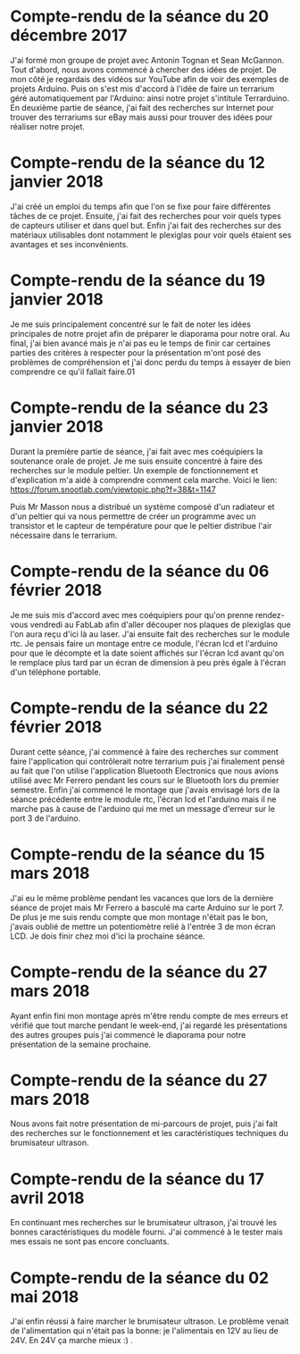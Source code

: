 # Compte-rendu de la séance du 20 décembre 2017

J'ai formé mon groupe de projet avec Antonin Tognan et Sean McGannon. Tout d'abord, nous avons commencé à chercher des idées de projet. De mon côté je regardais des vidéos sur YouTube afin de voir des exemples de projets Arduino. Puis on s'est mis d'accord à l'idée de faire un terrarium géré automatiquement par l'Arduino: ainsi notre projet s'intitule Terrarduino. En deuxième partie de séance, j'ai fait des recherches sur Internet pour trouver des terrariums sur eBay mais aussi pour trouver des idées pour réaliser notre projet.


# Compte-rendu de la séance du 12 janvier 2018

J'ai créé un emploi du temps afin que l'on se fixe pour faire différentes tâches de ce projet. Ensuite, j'ai fait des recherches pour voir quels types de capteurs utiliser et dans quel but. Enfin j'ai fait des recherches sur des matériaux utilisables dont notamment le plexiglas pour voir quels étaient ses avantages et ses inconvénients. 


# Compte-rendu de la séance du 19 janvier 2018

Je me suis principalement concentré sur le fait de noter les idées principales de notre projet afin de préparer le diaporama pour notre oral. Au final, j'ai bien avancé mais je n'ai pas eu le temps de finir car certaines parties des critères à respecter pour la présentation m'ont posé des problèmes de compréhension et j'ai donc perdu du temps à essayer de bien comprendre ce qu'il fallait faire.01


# Compte-rendu de la séance du 23 janvier 2018

Durant la première partie de séance, j'ai fait avec mes coéquipiers la soutenance orale de projet. Je me suis ensuite concentré à faire des recherches sur le module peltier. Un exemple de fonctionnement et d'explication m'a aidé à comprendre comment cela marche.
Voici le lien: https://forum.snootlab.com/viewtopic.php?f=38&t=1147

Puis Mr Masson nous a distribué un système composé d'un radiateur et d'un peltier qui va nous permettre de créer un programme avec un transistor et le capteur de température pour que le peltier distribue l'air nécessaire dans le terrarium.


# Compte-rendu de la séance du 06 février 2018

Je me suis mis d'accord avec mes coéquipiers pour qu'on prenne rendez-vous vendredi au FabLab afin d'aller découper nos plaques de plexiglas que l'on aura reçu d'ici là au laser.
J'ai ensuite fait des recherches sur le module rtc. Je pensais faire un montage entre ce module, l'écran lcd et  l'arduino pour que le décompte et la date soient affichés sur l'écran lcd avant qu'on le remplace plus tard par un écran de dimension à peu près égale à l'écran d'un téléphone portable.


# Compte-rendu de la séance du 22 février 2018

Durant cette séance, j'ai commencé à faire des recherches sur comment faire l'application qui contrôlerait notre terrarium puis j'ai finalement pensé au fait que l'on utilise l'application Bluetooth Electronics que nous avions utilisé avec Mr Ferrero pendant les cours sur le Bluetooth lors du premier semestre.
Enfin j'ai commencé le montage que j'avais envisagé lors de la séance précédente entre le module rtc, l'écran lcd et l'arduino mais il ne marche pas à cause de l'arduino qui me met un message d'erreur sur le port 3 de l'arduino. 


# Compte-rendu de la séance du 15 mars 2018

J'ai eu le même problème pendant les vacances que lors de la dernière séance de projet mais Mr Ferrero a basculé ma carte Arduino sur le port 7. De plus je me suis rendu compte que mon montage n'était pas le bon, j'avais oublié de mettre un potentiomètre relié à l'entrée 3 de mon écran LCD.
Je dois finir chez moi d'ici la prochaine séance.


# Compte-rendu de la séance du 27 mars 2018

Ayant enfin fini mon montage après m'être rendu compte de mes erreurs et vérifié que tout marche pendant le week-end, j'ai regardé les présentations des autres groupes puis j'ai commencé le diaporama pour notre présentation de la semaine prochaine.


#  Compte-rendu de la séance du 27 mars 2018

Nous avons fait notre présentation de mi-parcours de projet, puis j'ai fait des recherches sur le fonctionnement et les caractéristiques techniques du brumisateur ultrason.


# Compte-rendu de la séance du 17 avril 2018

En continuant mes recherches sur le brumisateur ultrason, j'ai trouvé les bonnes caractéristiques du modèle fourni. J'ai commencé à le tester mais mes essais ne sont pas encore concluants.


# Compte-rendu de la séance du 02 mai 2018

J'ai enfin réussi à faire marcher le brumisateur ultrason. Le problème venait de l'alimentation qui n'était pas la bonne: je l'alimentais en 12V au lieu de 24V. En 24V ça marche mieux :) . 



